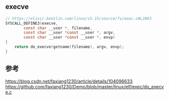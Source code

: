 ## execve

```c
// https://elixir.bootlin.com/linux/v5.15/source/fs/exec.c#L2063
SYSCALL_DEFINE3(execve,
		const char __user *, filename,
		const char __user *const __user *, argv,
		const char __user *const __user *, envp)
{
	return do_execve(getname(filename), argv, envp);
}
```


## 参考
https://blog.csdn.net/faxiang1230/article/details/104096633
https://github.com/faxiang1230/Demo/blob/master/linux/elf/exec/do_execve.c

